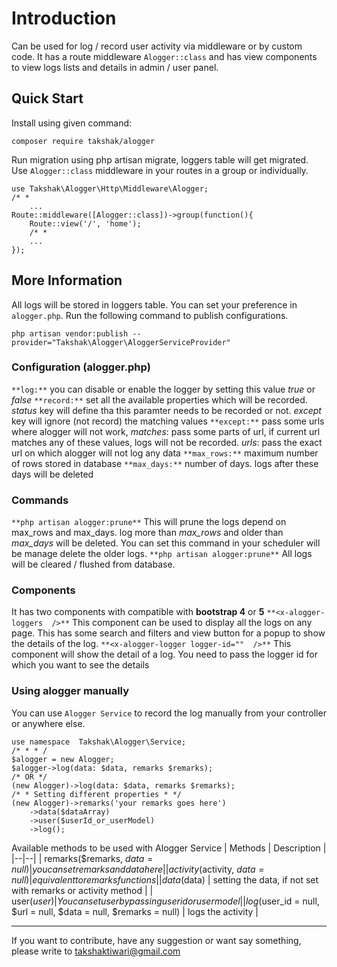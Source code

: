 #  Introduction

Can be used for log / record user activity via middleware or by custom code. It has a route middleware `Alogger::class` and has view components to view logs lists and details in admin / user panel.

##  Quick Start

Install using given command:

    composer require takshak/alogger
Run migration using php artisan migrate, loggers table will get migrated.
Use `Alogger::class` middleware in your routes in a group or individually.

    use Takshak\Alogger\Http\Middleware\Alogger;
    /* *
    	...
    Route::middleware([Alogger::class])->group(function(){
    	Route::view('/', 'home');
    	/* *
    	...
    });
    
## More Information
All logs will be stored in loggers table. You can set your preference in `alogger.php`. Run the following command to publish configurations.

    php artisan vendor:publish --provider="Takshak\Alogger\AloggerServiceProvider"

### Configuration (alogger.php)
`**log:**`  you can disable or enable the logger by setting this value *true* or *false*
`**record:**` set all the available properties which will be recorded. *status* key will define tha this paramter needs to be recorded or not. *except* key will ignore (not record) the matching values
`**except:**` pass some urls where alogger will not work, *matches*: pass some parts of url, if current url matches any of these values, logs will not be recorded. *urls*: pass the exact url on which alogger will not log any data
`**max_rows:**` maximum number of rows stored in database
`**max_days:**` number of  days. logs after these days will be deleted

### Commands
`**php artisan alogger:prune**` This will prune the logs depend on max_rows and max_days. log more than *max_rows* and older than *max_days* will be deleted. You can set this command in your scheduler will be manage delete the older logs.
`**php artisan alogger:prune**` All logs will be cleared / flushed from database.

### Components
It has two components with compatible with **bootstrap 4** or **5**
`**<x-alogger-loggers  />**` This component can be used to display all the logs on any page. This has some search and filters and view button for a popup to show the details of the log.
`**<x-alogger-logger logger-id=""  />**`  This component will show the detail of a log. You need to pass the logger id for which you want to see the details

### Using alogger manually
You can use `Alogger Service` to record the log manually from your controller or anywhere else.

    use namespace  Takshak\Alogger\Service;
    /* * * /
    $alogger = new Alogger;
    $alogger->log(data: $data, remarks $remarks);
    /* OR */
    (new Alogger)->log(data: $data, remarks $remarks);
    /* * Setting different properties * */
    (new Alogger)->remarks('your remarks goes here')
    	->data($dataArray)
    	->user($userId_or_userModel)
    	->log();

Available methods to be used with Alogger Service
| Methods | Description |
|--|--|
| remarks($remarks,  $data  =  null) | you can set remarks and data here |
| activity($activity,  $data  =  null) | equivalent to remarks functions |
| data($data) | setting the data, if not set with remarks or activity method |
| user($user) | You can set user by passing user id or user model |
| log($user_id  =  null,  $url  =  null,  $data  =  null,  $remarks  =  null) | logs the activity |

- - -
If you want to contribute, have any suggestion or want say something, please write to takshaktiwari@gmail.com
